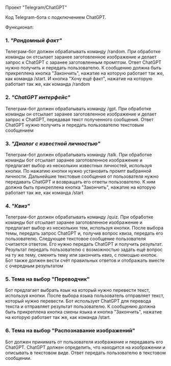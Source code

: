 
Проект "Telegram/ChatGPT"

Код Telegram-бота с подключением ChatGPT.

Функционал:

### 1. *"Рандомный факт"*
Телеграм-бот должен обрабатывать команду /random.
При обработке команды он отсылает заранее заготовленное изображение и делает запрос к ChatGPT с заранее заготовленным промптом.
Ответ ChatGPT нужно получить и передать пользователю. К сообщению должна быть прикреплена кнопка "Закончить", нажатие на которую работает так же, как команда /start.
И кнопка "Хочу ещё факт", нажатие на которую работает так же, как команда /random


### 2. *"ChatGPT интерфейс"*
Телеграм-бот должен обрабатывать команду /gpt. При обработке команды он отсылает заранее заготовленное изображение
и делает запрос к ChatGPT, передавая  текст полученного сообщения. Ответ ChatGPT нужно получить и передать пользователю текстовым сообщением


### 3. *"Диалог с известной личностью"*
Телеграм-бот должен обрабатывать команду /talk.
При обработке команды бот отсылает заранее заготовленное изображение и предлагает выбор из нескольких известных личностей,
используя кнопки. По нажатию кнопки нужно установить промпт выбранной личности. Дальнейшие текстовые сообщения от пользователя нужно передавать ChatGPT и
возвращать его ответы пользователю. К ним должна быть прикреплена кнопка "Закончить", нажатие на которую работает так же, как команда /start


### 4. *"Квиз"*
Телеграм-бот должен обрабатывать команду /quiz.
При обработке команды бот отсылает заранее заготовленное изображение и предлагает выбор из нескольких тем, используя кнопки.
После выбора темы, передать запрос ChatGPT и, получив вопрос квиза, передать его пользователю. Следующее текстовое сообщение пользователя считается ответом.
Его нужно передать ChatGPT и получить результат. Результат передать пользователю с возможностью задать ещё вопрос на ту же тему, сменить тему или закончить квиз, с помощью кнопок.
Бот также должен вести счёт правильных ответов и отображать вместе с очередным результатом


### 5. **Тема на выбор** **"Переводчик"**
Бот предлагает выбрать язык на который нужно перевести текст, используя кнопки.
После выбора языка пользователь отправляет текст, который нужно перевести. Бот использует ChatGPT для перевода текста и отправляет результат пользователю.
К сообщению должна быть прикреплена кнопка смены языка и кнопка "Закончить", нажатие на которую работает так же, как команда /start.


### 6. **Тема на выбор** **"Распознавание изображений"**
Бот должен принимать от пользователя изображение и передавать его ChatGPT.
ChatGPT должен определить, что находится на изображении и описывать в текстовом виде.
Ответ передать пользователю в текстовом сообщении.

